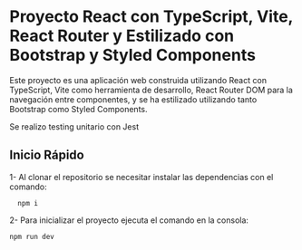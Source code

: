 # Proyecto React con TypeScript, Vite, React Router y Estilizado con Bootstrap y Styled Components

Este proyecto es una aplicación web construida utilizando React con TypeScript, Vite como herramienta de desarrollo, React Router DOM para la navegación entre componentes, y se ha estilizado utilizando tanto Bootstrap como Styled Components.

Se realizo testing unitario con Jest

## Inicio Rápido
1- Al clonar el repositorio se necesitar instalar las dependencias con el comando: 
 ```
   npm i
```

2- Para inicializar el proyecto ejecuta el comando en la consola:



   ```
   npm run dev
```